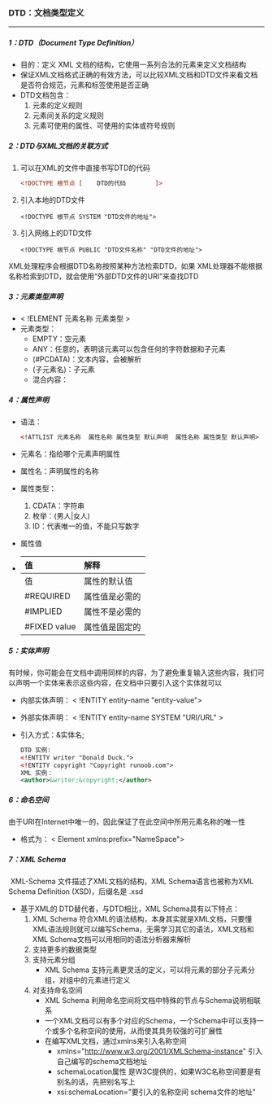 ### DTD：文档类型定义

------

##### 1：DTD（Document Type Definition）   

- 目的：定义 XML 文档的结构，它使用一系列合法的元素来定义文档结构
- 保证XML文档格式正确的有效方法，可以比较XML文档和DTD文件来看文档是否符合规范，元素和标签使用是否正确
- DTD文档包含：
  1. 元素的定义规则
  2. 元素间关系的定义规则
  3. 元素可使用的属性、可使用的实体或符号规则

##### 2：DTD与XML文档的关联方式

1. 可以在XML的文件中直接书写DTD的代码

   ```xml
   <!DOCTYPE 根节点 [    DTD的代码 		]>  
   ```

2. 引入本地的DTD文件

   ```
   <!DOCTYPE 根节点 SYSTEM "DTD文件的地址">
   ```

3. 引入网络上的DTD文件

   ```
   <!DOCTYPE 根节点 PUBLIC "DTD文件名称" "DTD文件的地址"> 
   ```

 XML处理程序会根据DTD名称按照某种方法检索DTD，如果 XML处理器不能根据名称检索到DTD，就会使用“外部DTD文件的URI”来查找DTD

##### 3：元素类型声明

- < !ELEMENT 元素名称 元素类型 >      
- 元素类型：
  - EMPTY：空元素
  - ANY：任意的，表明该元素可以包含任何的字符数据和子元素
  - (#PCDATA)：文本内容，会被解析
  - (子元素名)：子元素     
  - 混合内容：<!ELEMENT employee (#PCDATA | name)*> 

##### 4：属性声明

- 语法：

  ```xml
  <!ATTLIST 元素名称  属性名称 属性类型 默认声明  属性名称 属性类型 默认声明>  
  ```

- 元素名：指给哪个元素声明属性
- 属性名：声明属性的名称
- 属性类型：
  1. CDATA：字符串
  2. 枚举：(男人|女人) 
  3. ID：代表唯一的值，不能只写数字

- 属性值

- <!ATTLIST person number CDATA #REQUIRED>

  | 值           | 解释           |
  | :----------- | :------------- |
  | 值           | 属性的默认值   |
  | #REQUIRED    | 属性值是必需的 |
  | #IMPLIED     | 属性不是必需的 |
  | #FIXED value | 属性值是固定的 |

##### 5：实体声明

​     	有时候，你可能会在文档中调用同样的内容，为了避免重复输入这些内容，我们可以声明一个实体来表示这些内容，在文档中只要引入这个实体就可以

- 内部实体声明： < !ENTITY entity-name "entity-value">

- 外部实体声明： < !ENTITY entity-name SYSTEM "URI/URL" > 

- 引入方式：&实体名;  

  ```xml
  DTD 实例:
  <!ENTITY writer "Donald Duck.">
  <!ENTITY copyright "Copyright runoob.com">
  XML 实例：
  <author>&writer;&copyright;</author>
  ```

#####  6：命名空间

​	由于URI在Internet中唯一的，因此保证了在此空间中所用元素名称的唯一性

- 格式为： < Element xmlns:prefix="NameSpace">

##### 7：XML Schema

​	XML-Schema 文件描述了XML文档的结构，XML Schema语言也被称为XML Schema Definition (XSD)，后缀名是 .xsd

- 基于XML的 DTD替代者，与DTD相比，XML Schema具有以下特点：  
  1. XML Schema 符合XML的语法结构，本身其实就是XML文档，只要懂XML语法规则就可以编写Schema，无需学习其它的语法，XML文档和XML Schema文档可以用相同的语法分析器来解析
  2. 支持更多的数据类型
  3. 支持元素分组
     - XML Schema 支持元素更灵活的定义，可以将元素的部分子元素分组，对组中的元素进行定义
  4. 对支持命名空间 
     - XML Schema 利用命名空间将文档中特殊的节点与Schema说明相联系
     - 一个XML文档可以有多个对应的Schema，一个Schema中可以支持一个或多个名称空间的使用，从而使其具务较强的可扩展性
     - 在编写XML文档，通过xmlns来引入名称空间
       - xmlns="http://www.w3.org/2001/XMLSchema-instance"   引入自己编写的schema文档地址
       - schemaLocation属性 是W3C提供的，如果W3C名称空间要是有别名的话，先把别名写上
       - xsi:schemaLocation="要引入的名称空间   schema文件的地址"  





